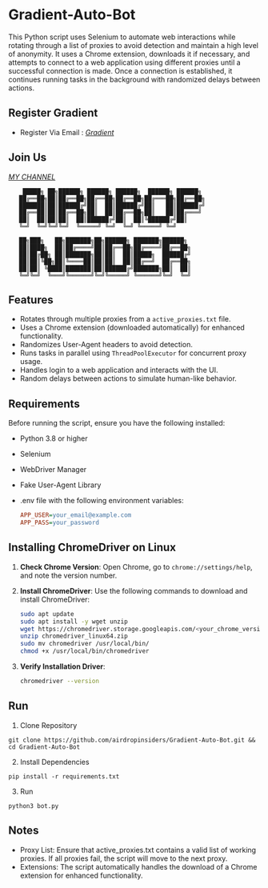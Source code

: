 # Gradient-Auto-Bot

This Python script uses Selenium to automate web interactions while rotating through a list of proxies to avoid detection and maintain a high level of anonymity. It uses a Chrome extension, downloads it if necessary, and attempts to connect to a web application using different proxies until a successful connection is made. Once a connection is established, it continues running tasks in the background with randomized delays between actions.

## Register Gradient

- Register Via Email : [*Gradient*](https://app.gradient.network/signup?code=N5CD2N)

## Join Us

[*MY CHANNEL*](https://t.me/AirdropInsiderID)

        █████╗ ██╗██████╗ ██████╗ ██████╗  ██████╗ ██████╗ 
       ██╔══██╗██║██╔══██╗██╔══██╗██╔══██╗██╔═══██╗██╔══██╗
       ███████║██║██████╔╝██║  ██║██████╔╝██║   ██║██████╔╝
       ██╔══██║██║██╔══██╗██║  ██║██╔══██╗██║   ██║██╔═══╝ 
       ██║  ██║██║██║  ██║██████╔╝██║  ██║╚██████╔╝██║     
       ╚═╝  ╚═╝╚═╝╚═╝  ╚═════╝ ╚═╝  ╚═╝ ╚═════╝ ╚═╝     
                                                           
       ██╗███╗   ██╗███████╗██╗██████╗ ███████╗██████╗     
       ██║████╗  ██║██╔════╝██║██╔══██╗██╔════╝██╔══██╗    
       ██║██╔██╗ ██║███████╗██║██║  ██║█████╗  ██████╔╝    
       ██║██║╚██╗██║╚════██║██║██║  ██║██╔══╝  ██╔══██╗    
       ██║██║ ╚████║███████║██║██████╔╝███████╗██║  ██║    
       ╚═╝╚═╝  ╚═══╝╚══════╝╚═╝╚═════╝ ╚══════╝╚═╝  ╚═╝

## Features

- Rotates through multiple proxies from a `active_proxies.txt` file.
- Uses a Chrome extension (downloaded automatically) for enhanced functionality.
- Randomizes User-Agent headers to avoid detection.
- Runs tasks in parallel using `ThreadPoolExecutor` for concurrent proxy usage.
- Handles login to a web application and interacts with the UI.
- Random delays between actions to simulate human-like behavior.

## Requirements

Before running the script, ensure you have the following installed:

- Python 3.8 or higher
- Selenium
- WebDriver Manager
- Fake User-Agent Library
- .env file with the following environment variables:

  ```ini
  APP_USER=your_email@example.com
  APP_PASS=your_password

## Installing ChromeDriver on Linux

1. **Check Chrome Version**:
   Open Chrome, go to `chrome://settings/help`, and note the version number.

2. **Install ChromeDriver**:
   Use the following commands to download and install ChromeDriver:
   ```bash
   sudo apt update
   sudo apt install -y wget unzip
   wget https://chromedriver.storage.googleapis.com/<your_chrome_version>/chromedriver_linux64.zip
   unzip chromedriver_linux64.zip
   sudo mv chromedriver /usr/local/bin/
   chmod +x /usr/local/bin/chromedriver
   ```
3. **Verify Installation Driver**:
   ```bash
   chromedriver --version
   ```

## Run

1. Clone Repository
  ```
  git clone https://github.com/airdropinsiders/Gradient-Auto-Bot.git && cd Gradient-Auto-Bot
  ```
2. Install Dependencies
  ```
  pip install -r requirements.txt
  ```
3. Run
  ```
  python3 bot.py
  ```
## Notes

- Proxy List: Ensure that active_proxies.txt contains a valid list of working proxies. If all proxies fail, the script will move to the next proxy.
- Extensions: The script automatically handles the download of a Chrome extension for enhanced functionality.
